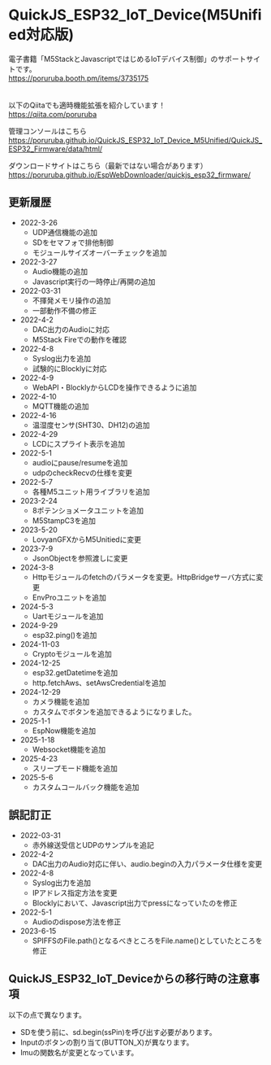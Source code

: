 # QuickJS_ESP32_IoT_Device(M5Unified対応版)

電子書籍「M5StackとJavascriptではじめるIoTデバイス制御」のサポートサイトです。<br>
https://poruruba.booth.pm/items/3735175
<br>
<br>
<br>
以下のQiitaでも適時機能拡張を紹介しています！<br>
https://qiita.com/poruruba

管理コンソールはこちら<br>
https://poruruba.github.io/QuickJS_ESP32_IoT_Device_M5Unified/QuickJS_ESP32_Firmware/data/html/

ダウンロードサイトはこちら（最新ではない場合があります）<br>
https://poruruba.github.io/EspWebDownloader/quickjs_esp32_firmware/

## 更新履歴
- 2022-3-26
  - UDP通信機能の追加
  - SDをセマフォで排他制御
  - モジュールサイズオーバーチェックを追加
- 2022-3-27
  - Audio機能の追加
  - Javascript実行の一時停止/再開の追加
- 2022-03-31
  - 不揮発メモリ操作の追加 
  - 一部動作不備の修正
- 2022-4-2
  - DAC出力のAudioに対応
  - M5Stack Fireでの動作を確認
- 2022-4-8
  - Syslog出力を追加
  - 試験的にBlocklyに対応
- 2022-4-9
  - WebAPI・BlocklyからLCDを操作できるように追加
- 2022-4-10
  - MQTT機能の追加
- 2022-4-16
  - 温湿度センサ(SHT30、DH12)の追加
- 2022-4-29
  - LCDにスプライト表示を追加
- 2022-5-1
  - audioにpause/resumeを追加
  - udpのcheckRecvの仕様を変更
- 2022-5-7
  - 各種M5ユニット用ライブラリを追加
- 2023-2-24
  - 8ポテンショメータユニットを追加
  - M5StampC3を追加
- 2023-5-20
  - LovyanGFXからM5Unitiedに変更
- 2023-7-9
  - JsonObjectを参照渡しに変更
- 2024-3-8
  - Httpモジュールのfetchのパラメータを変更。HttpBridgeサーバ方式に変更
  - EnvProユニットを追加
- 2024-5-3
  - Uartモジュールを追加
- 2024-9-29
  - esp32.ping()を追加
- 2024-11-03
  - Cryptoモジュールを追加
- 2024-12-25
  - esp32.getDatetimeを追加
  - http.fetchAws、setAwsCredentialを追加
- 2024-12-29
  - カメラ機能を追加
  - カスタムでボタンを追加できるようになりました。
- 2025-1-1
  - EspNow機能を追加
- 2025-1-18
  - Websocket機能を追加
- 2025-4-23
  - スリープモード機能を追加
- 2025-5-6
  - カスタムコールバック機能を追加


## 誤記訂正
- 2022-03-31
  - 赤外線送受信とUDPのサンプルを追記 
- 2022-4-2
  - DAC出力のAudio対応に伴い、audio.beginの入力パラメータ仕様を変更 
- 2022-4-8
  - Syslog出力を追加
  - IPアドレス指定方法を変更
  - Blocklyにおいて、Javascript出力でpressになっていたのを修正
- 2022-5-1
  - Audioのdispose方法を修正
- 2023-6-15
  - SPIFFSのFile.path()となるべきところをFile.name()としていたところを修正

## QuickJS_ESP32_IoT_Deviceからの移行時の注意事項
以下の点で異なります。
- SDを使う前に、sd.begin(ssPin)を呼び出す必要があります。
- Inputのボタンの割り当て(BUTTON_X)が異なります。
- Imuの関数名が変更となっています。
